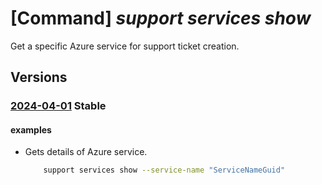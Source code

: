 # [Command] _support services show_

Get a specific Azure service for support ticket creation.

## Versions

### [2024-04-01](/Resources/mgmt-plane/L3Byb3ZpZGVycy9taWNyb3NvZnQuc3VwcG9ydC9zZXJ2aWNlcy97fQ==/2024-04-01.xml) **Stable**

<!-- mgmt-plane /providers/microsoft.support/services/{} 2024-04-01 -->

#### examples

- Gets details of Azure service.
    ```bash
        support services show --service-name "ServiceNameGuid"
    ```
